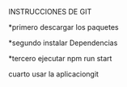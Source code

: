 INSTRUCCIONES DE GIT 

    
 *primero descargar los paquetes 
 
 *segundo instalar Dependencias
      

*tercero ejecutar npm run start

cuarto usar la aplicaciongit